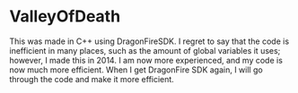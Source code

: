 # ValleyOfDeath
This was made in C++ using DragonFireSDK. I regret to say that the code is inefficient in many places, such as the amount of global variables it uses; however, I made this in 2014. I am now more experienced, and my code is now much more efficient. When I get DragonFire SDK again, I will go through the code and make it more efficient.
